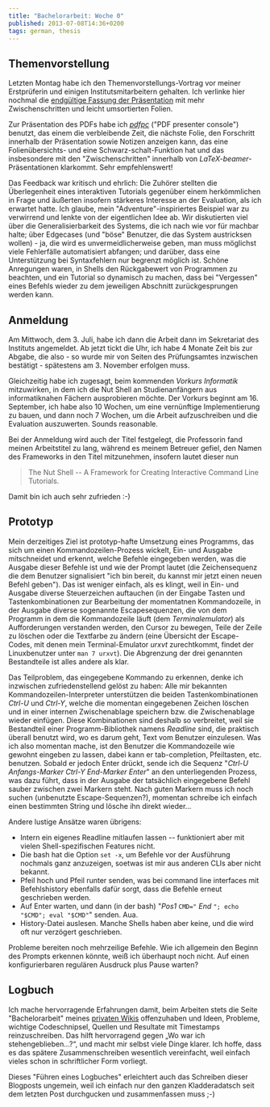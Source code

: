 ```yaml
---
title: "Bachelorarbeit: Woche 0"
published: 2013-07-08T14:36+0200
tags: german, thesis
---
```


## Themenvorstellung

Letzten Montag habe ich den Themenvorstellungs-Vortrag vor meiner Erstprüferin und einigen Institutsmitarbeitern gehalten. Ich verlinke hier nochmal die [endgültige Fassung der Präsentation](/files/ba-themenvorstellung.pdf) mit mehr Zwischenschritten und leicht umsortierten Folien.

Zur Präsentation des PDFs habe ich [*pdfpc*](http://davvil.github.io/pdfpc/) ("PDF presenter console") benutzt, das einem die verbleibende Zeit, die nächste Folie, den Forschritt innerhalb der Präsentation sowie Notizen anzeigen kann, das eine Folienübersichts- und eine Schwarz-schalt-Funktion hat und das insbesondere mit den "Zwischenschritten" innerhalb von *LaTeX-beamer*-Präsentationen klarkommt. Sehr empfehlenswert!

Das Feedback war kritisch und ehrlich: Die Zuhörer stellten die Überlegenheit eines interaktiven Tutorials gegenüber einem herkömmlichen in Frage und äußerten insofern stärkeres Interesse an der Evaluation, als ich erwartet hatte. Ich glaube, mein "Adventure"-inspiriertes Beispiel war zu verwirrend und lenkte von der eigentlichen Idee ab. Wir diskutierten viel über die Generalisierbarkeit des Systems, die ich nach wie vor für machbar halte; über Edgecases (und "böse" Benutzer, die das System austricksen wollen) - ja, die wird es unvermeidlicherweise geben, man muss möglichst viele Fehlerfälle automatisiert abfangen; und darüber, dass eine Unterstützung bei Syntaxfehlern nur begrenzt möglich ist. Schöne Anregungen waren, in Shells den Rückgabewert von Programmen zu beachten, und ein Tutorial so dynamisch zu machen, dass bei "Vergessen" eines Befehls wieder zu dem jeweiligen Abschnitt zurückgesprungen werden kann.

## Anmeldung

Am Mittwoch, dem 3. Juli, habe ich dann die Arbeit dann im Sekretariat des Instituts angemeldet. Ab jetzt tickt die Uhr, ich habe 4 Monate Zeit bis zur Abgabe, die also - so wurde mir von Seiten des Prüfungsamtes inzwischen bestätigt - spätestens am 3. November erfolgen muss.

Gleichzeitig habe ich zugesagt, beim kommenden *Vorkurs Informatik* mitzuwirken, in dem ich die Nut Shell an Studienanfängern aus informatiknahen Fächern ausprobieren möchte. Der Vorkurs beginnt am 16. September, ich habe also 10 Wochen, um eine vernünftige Implementierung zu bauen, und dann noch 7 Wochen, um die Arbeit aufzuschreiben und die Evaluation auszuwerten. Sounds reasonable.

Bei der Anmeldung wird auch der Titel festgelegt, die Professorin fand meinen Arbeitstitel zu lang, während es meinem Betreuer gefiel, den Namen des Frameworks in den Titel mitzunehmen, insofern lautet dieser nun

> The Nut Shell -- A Framework for Creating Interactive Command Line Tutorials.

Damit bin ich auch sehr zufrieden :-)

## Prototyp

Mein derzeitiges Ziel ist prototyp-hafte Umsetzung eines Programms, das sich um einen Kommandozeilen-Prozess wickelt, Ein- und Ausgabe mitschneidet und erkennt, welche Befehle eingegeben werden, was die Ausgabe dieser Befehle ist und wie der Prompt lautet (die Zeichensequenz die dem Benutzer signalisiert "ich bin bereit, du kannst mir jetzt einen neuen Befehl geben"). Das ist weniger einfach, als es klingt, weil in Ein- und Ausgabe diverse Steuerzeichen auftauchen (in der Eingabe Tasten und Tastenkombinationen zur Bearbeitung der momentatnen Kommandozeile, in der Ausgabe diverse sogenannte Escapesequenzen, die von dem Programm in dem die Kommandozeile läuft (dem *Terminalemulator*) als Aufforderungen verstanden werden, den Cursor zu bewegen, Teile der Zeile zu löschen oder die Textfarbe zu ändern (eine Übersicht der Escape-Codes, mit denen mein Terminal-Emulator *urxvt* zurechtkommt, findet der Linuxbenutzer unter `man 7 urxvt`). Die Abgrenzung der drei genannten Bestandteile ist alles andere als klar.

Das Teilproblem, das eingegebene Kommando zu erkennen, denke ich inzwischen zufriedenstellend gelöst zu haben: Alle mir bekannten Kommandozeilen-Interpreter unterstützen die beiden Tastenkombinationen *Ctrl-U* und *Ctrl-Y*, welche die momentan eingegebenen Zeichen löschen und in einer internen Zwischenablage speichern bzw. die Zwischenablage wieder einfügen. Diese Kombinationen sind deshalb so verbreitet, weil sie Bestandteil einer Programm-Bibliothek namens *Readline* sind, die praktisch überall benutzt wird, wo es darum geht, Text vom Benutzer einzulesen. Was ich also momentan mache, ist den Benutzer die Kommandozeile wie gewohnt eingeben zu lassen, dabei kann er tab-completion, Pfeiltasten, etc. benutzen. Sobald er jedoch Enter drückt, sende ich die Sequenz "*Ctrl-U* *Anfangs-Marker* *Ctrl-Y* *End-Marker* *Enter*" an den unterliegenden Prozess, was dazu führt, dass in der Ausgabe der tatsächlich eingegebene Befehl sauber zwischen zwei Markern steht. Nach guten Markern muss ich noch suchen (unbenutzte Escape-Sequenzen?), momentan schreibe ich einfach einen bestimmten String und lösche ihn direkt wieder...

Andere lustige Ansätze waren übrigens:

- Intern ein eigenes Readline mitlaufen lassen -- funktioniert aber mit vielen Shell-spezifischen Features nicht.
- Die bash hat die Option `set -x`, um Befehle vor der Ausführung nochmals ganz anzuzeigen, soetwas ist mir aus anderen CLIs aber nicht bekannt.
- Pfeil hoch und Pfeil runter senden, was bei command line interfaces mit Befehlshistory ebenfalls dafür sorgt, dass die Befehle erneut geschrieben werden.
- Auf Enter warten, und dann (in der bash) "*Pos1* `CMD="` *End* `"; echo "$CMD"; eval "$CMD"`" senden. Aua.
- History-Datei auslesen. Manche Shells haben aber keine, und die wird oft nur verzögert geschrieben.

Probleme bereiten noch mehrzeilige Befehle. Wie ich allgemein den Beginn des Prompts erkennen könnte, weiß ich überhaupt noch nicht. Auf einen konfigurierbaren regulären Ausdruck plus Pause warten?

## Logbuch

Ich mache hervorragende Erfahrungen damit, beim Arbeiten stets die Seite "Bachelorarbeit" meines [privaten Wikis](/keeping-a-personal-wiki/) offenzuhaben und Ideen, Probleme, wichtige Codeschnipsel, Quellen und Resultate mit Timestamps reinzuschreiben. Das hilft hervorragend gegen „Wo war ich stehengeblieben...?“, und macht mir selbst viele Dinge klarer. Ich hoffe, dass es das spätere Zusammenschreiben wesentlich vereinfacht, weil einfach vieles schon in schriftlicher Form vorliegt.

Dieses "Führen eines Logbuches" erleichtert auch das Schreiben dieser Blogposts ungemein, weil ich einfach nur den ganzen Kladderadatsch seit dem letzten Post durchgucken und zusammenfassen muss ;-)
